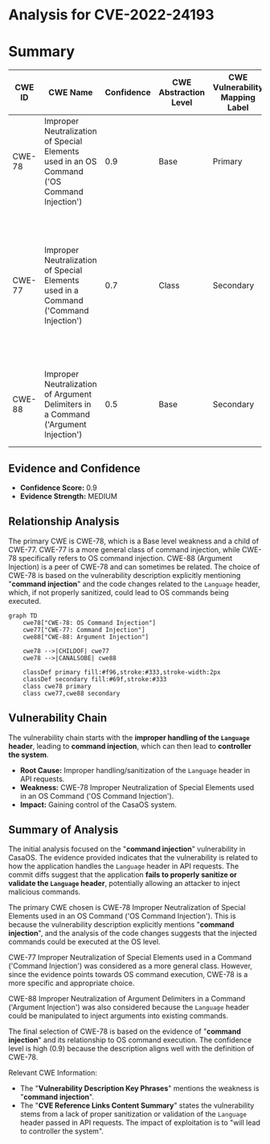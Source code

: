 # Analysis for CVE-2022-24193

# Summary
| CWE ID | CWE Name | Confidence | CWE Abstraction Level | CWE Vulnerability Mapping Label | CWE-Vulnerability Mapping Notes |
|---|---|---|---|---|---|
| CWE-78 | Improper Neutralization of Special Elements used in an OS Command ('OS Command Injection') | 0.9 | Base | Primary | Allowed |
| CWE-77 | Improper Neutralization of Special Elements used in a Command ('Command Injection') | 0.7 | Class | Secondary | Allowed-with-Review. Considered because it is a parent of CWE-78 and the vulnerability could involve a command language besides OS shell invocation. |
| CWE-88 | Improper Neutralization of Argument Delimiters in a Command ('Argument Injection') | 0.5 | Base | Secondary | Allowed. Considered because argument injection can be related to command injection. |

## Evidence and Confidence

*   **Confidence Score:** 0.9
*   **Evidence Strength:** MEDIUM

## Relationship Analysis
The primary CWE is CWE-78, which is a Base level weakness and a child of CWE-77. CWE-77 is a more general class of command injection, while CWE-78 specifically refers to OS command injection. CWE-88 (Argument Injection) is a peer of CWE-78 and can sometimes be related. The choice of CWE-78 is based on the vulnerability description explicitly mentioning "**command injection**" and the code changes related to the `Language` header, which, if not properly sanitized, could lead to OS commands being executed.

```mermaid
graph TD
    cwe78["CWE-78: OS Command Injection"]
    cwe77["CWE-77: Command Injection"]
    cwe88["CWE-88: Argument Injection"]
    
    cwe78 -->|CHILDOF| cwe77
    cwe78 -->|CANALSOBE| cwe88
    
    classDef primary fill:#f96,stroke:#333,stroke-width:2px
    classDef secondary fill:#69f,stroke:#333
    class cwe78 primary
    class cwe77,cwe88 secondary
```

## Vulnerability Chain
The vulnerability chain starts with the **improper handling of the `Language` header**, leading to **command injection**, which can then lead to **controller the system**.
- **Root Cause:** Improper handling/sanitization of the `Language` header in API requests.
- **Weakness:** CWE-78 Improper Neutralization of Special Elements used in an OS Command ('OS Command Injection').
- **Impact:** Gaining control of the CasaOS system.

## Summary of Analysis
The initial analysis focused on the "**command injection**" vulnerability in CasaOS. The evidence provided indicates that the vulnerability is related to how the application handles the `Language` header in API requests. The commit diffs suggest that the application **fails to properly sanitize or validate the `Language` header**, potentially allowing an attacker to inject malicious commands.

The primary CWE chosen is CWE-78 Improper Neutralization of Special Elements used in an OS Command ('OS Command Injection'). This is because the vulnerability description explicitly mentions "**command injection**", and the analysis of the code changes suggests that the injected commands could be executed at the OS level.

CWE-77 Improper Neutralization of Special Elements used in a Command ('Command Injection') was considered as a more general class. However, since the evidence points towards OS command execution, CWE-78 is a more specific and appropriate choice.

CWE-88 Improper Neutralization of Argument Delimiters in a Command ('Argument Injection') was also considered because the `Language` header could be manipulated to inject arguments into existing commands.

The final selection of CWE-78 is based on the evidence of "**command injection**" and its relationship to OS command execution. The confidence level is high (0.9) because the description aligns well with the definition of CWE-78.

Relevant CWE Information:
- The "**Vulnerability Description Key Phrases**" mentions the weakness is "**command injection**".
- The "**CVE Reference Links Content Summary**" states the vulnerability stems from a lack of proper sanitization or validation of the `Language` header passed in API requests. The impact of exploitation is to "will lead to controller the system".